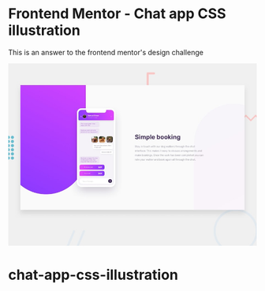 # Frontend Mentor - Chat app CSS illustration

This is an answer to the frontend mentor's design challenge

![Design preview for the Chat app CSS illustration coding challenge](./design/desktop-preview.jpg)

# chat-app-css-illustration
